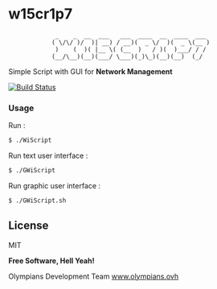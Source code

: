 # w15cr1p7


                 _    _  __  ___   ___  ____  __  ____  ___
                ( \/\/ )/  )| __) / __)(  _ \/  )(  _ \(__ )
                 )    (  )( |__ \( (__  )   / )(  )___/ / /
                (__/\__)(__)(___/ \___)(_)\_)(__)(__)  (_/
                

Simple Script with GUI for **Network Management**

[![Build Status](https://travis-ci.com/bassouma21001/w15cr1p7.svg?branch=master)](https://travis-ci.com/bassouma21001/w15cr1p7)

### Usage

Run :
```sh
$ ./WiScript
```
Run text user interface :
```sh
$ ./GWiScript
```
Run graphic user interface :
```sh
$ ./GWiScript.sh
```

License
----

MIT

**Free Software, Hell Yeah!**

Olympians Development Team
www.olympians.ovh
